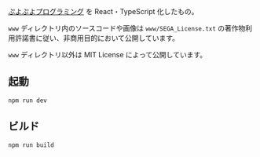 [ぷよぷよプログラミング](https://puyo.sega.jp/program_2020/) を React・TypeScript 化したもの。

`www` ディレクトリ内のソースコードや画像は `www/SEGA_License.txt` の著作物利用許諾書に従い、非商用目的において公開しています。

`www` ディレクトリ以外は MIT License によって公開しています。

## 起動

```
npm run dev
```

## ビルド

```
npm run build
```
